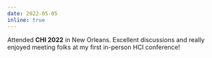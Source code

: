 ```yaml
---
date: 2022-05-05
inline: true
---
```

Attended **CHI 2022** in New Orleans. Excellent discussions and really enjoyed meeting folks at my first in-person HCI conference!